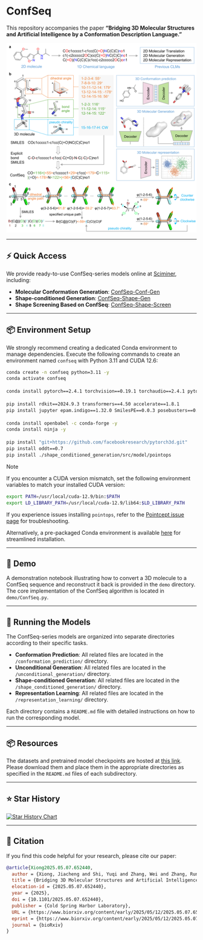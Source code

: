 # ConfSeq

This repository accompanies the paper
**“Bridging 3D Molecular Structures and Artificial Intelligence by a Conformation Description Language.”**

![Overview](./assets/Figure_1.png)

---

## ⚡ Quick Access

We provide ready-to-use ConfSeq-series models online at [Sciminer](https://sciminer.protonunfold.com/), including:

* **Molecular Conformation Generation**: [ConfSeq-Conf-Gen](https://sciminer.protonunfold.com/utility?tool=Confseq%20Conf%20Gen)
* **Shape-conditioned Generation**: [ConfSeq-Shape-Gen](https://sciminer.protonunfold.com/utility?tool=ConfSeq%20Shape%20Gen)
* **Shape Screening Based on ConfSeq**: [ConfSeq-Shape-Screen](https://sciminer.protonunfold.com/utility?tool=ConfSeq%20Shape%20Screen)

---

## 📦 Environment Setup

We strongly recommend creating a dedicated Conda environment to manage dependencies. Execute the following commands to create an environment named `confseq` with Python 3.11 and CUDA 12.6:

```bash
conda create -n confseq python=3.11 -y
conda activate confseq

conda install pytorch==2.4.1 torchvision==0.19.1 torchaudio==2.4.1 pytorch-cuda=12.4 -c pytorch -c nvidia -y

pip install rdkit==2024.9.3 transformers==4.50 accelerate==1.8.1
pip install jupyter epam.indigo==1.32.0 SmilesPE==0.0.3 posebusters==0.4.4 timeout_decorator==0.5.0 fcd_torch==1.0.7 easydict==1.13 py3dmol==2.5.1 swanlab==0.6.4 lmdb==1.6.2 scikit-image==0.25.2 matplotlib==3.10.3 seaborn==0.13.2

conda install openbabel -c conda-forge -y
conda install ninja -y

pip install "git+https://github.com/facebookresearch/pytorch3d.git"
pip install oddt==0.7
pip install ./shape_conditioned_generation/src/model/pointops
```

> [!NOTE]
> If you encounter a CUDA version mismatch, set the following environment variables to match your installed CUDA version:
>
> ```bash
> export PATH=/usr/local/cuda-12.9/bin:$PATH
> export LD_LIBRARY_PATH=/usr/local/cuda-12.9/lib64:$LD_LIBRARY_PATH
> ```
>
> If you experience issues installing `pointops`, refer to the [Pointcept issue page](https://github.com/Pointcept/Pointcept/issues) for troubleshooting.

Alternatively, a pre-packaged Conda environment is available [here](https://1drv.ms/u/c/940c94b59e54c472/EfXEzVb_NeNGpi6csZ0PSnAB5kSEkiqQvTMyhff1BwBmtQ?e=ZnQ8CO) for streamlined installation.

---

## 📝 Demo

A demonstration notebook illustrating how to convert a 3D molecule to a ConfSeq sequence and reconstruct it back is provided in the `demo` directory. The core implementation of the ConfSeq algorithm is located in `demo/ConfSeq.py`.

---

## 🚀 Running the Models

The ConfSeq-series models are organized into separate directories according to their specific tasks.

- **Conformation Prediction**: All related files are located in the `/conformation_prediction/` directory.
- **Unconditional Generation**: All related files are located in the `/unconditional_generation/` directory.
- **Shape-conditioned Generation**: All related files are located in the `/shape_conditioned_generation/` directory.
- **Representation Learning**: All related files are located in the `/representation_learning/` directory.

Each directory contains a `README.md` file with detailed instructions on how to run the corresponding model.

---

## 📦 Resources

The datasets and pretrained model checkpoints are hosted at [this link](https://1drv.ms/f/c/940c94b59e54c472/EgN2JBqq641Mvp8zVDTM0O0Bu3wdg0YwRFZyPrYfASjBmQ?e=4YEtnZ). Please download them and place them in the appropriate directories as specified in the `README.md` files of each subdirectory.

---

## ⭐ Star History

[![Star History Chart](https://api.star-history.com/svg?repos=jiachengxiong/ConfSeq\&type=Date)](https://www.star-history.com/#jiachengxiong/ConfSeq&Date)

---

## 📖 Citation

If you find this code helpful for your research, please cite our paper:

```bibtex
@article{Xiong2025.05.07.652440,
  author = {Xiong, Jiacheng and Shi, Yuqi and Zhang, Wei and Zhang, Runze and Chen, Zhiyi and Zeng, Chuanlong and Jiang, Xun and Cao, Duanhua and Xiong, Zhaoping and Zheng, Mingyue},
  title = {Bridging 3D Molecular Structures and Artificial Intelligence by a Conformation Description Language},
  elocation-id = {2025.05.07.652440},
  year = {2025},
  doi = {10.1101/2025.05.07.652440},
  publisher = {Cold Spring Harbor Laboratory},
  URL = {https://www.biorxiv.org/content/early/2025/05/12/2025.05.07.652440},
  eprint = {https://www.biorxiv.org/content/early/2025/05/12/2025.05.07.652440.full.pdf},
  journal = {bioRxiv}
}
```

